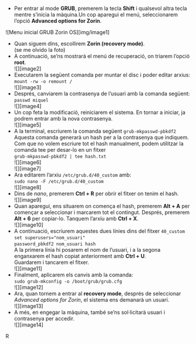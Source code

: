  

#### 

- Per entrar al mode **GRUB**, premerem la tecla **Shift** i qualsevol altra tecla mentre s’inicia la màquina.Un cop aparegui el menú, seleccionarem l’opció **Advanced options for Zorin**.

![Menu inicial GRUB Zorin OS][img/image1]  

- Quan siguem dins, escollirem **Zorin (recovery mode)**.  
  (se me olvido la foto)  
- A continuació, se’ns mostrarà el menú de recuperació, on triarem l’opció **root**.  
  ![][image2]  
- Executarem la següent comanda per muntar el disc i poder editar arxius:  
  `mount -rw -o remount /`  
  ![][image3]  
- Després, canviarem la contrasenya de l’usuari amb la comanda següent:  
  `passwd miquel`  
  ![][image4]  
- Un cop feta la modificació, reiniciarem el sistema. En tornar a iniciar, ja podrem entrar amb la nova contrasenya.  
  ![][image5]  
- A la terminal, escriurem la comanda següent `grub-mkpasswd-pbkdf2` Aquesta comanda generarà un hash per a la contrasenya que indiquem. Com que no volem escriure tot el hash manualment, podem utilitzar la comanda tee per desar-lo en un fitxer  
  `grub-mkpasswd-pbkdf2 | tee hash.txt`  
  ![][image6]  
  ![][image7]  
- Ara editarem l’arxiu `/etc/grub.d/40_custom` amb:  
  `sudo nano -F /etc/grub.d/40_custom`  
  ![][image8]  
- Dins de *nano*, premerem **Ctrl \+ R** per obrir el fitxer on tenim el hash.  
  ![][image9]  
- Quan aparegui, ens situarem on comença el hash, premerem **Alt \+ A** per començar a seleccionar i marcarem tot el contingut. Després, premerem **Alt \+ 6** per copiar-lo. Tanquem l’arxiu amb **Ctrl \+ X**.  
  ![][image10]  
- A continuació, escriurem aquestes dues línies dins del fitxer `40_custom`  
  `set superusers="nom_usuari"`  
  `password_pbkdf2 nom_usuari hash`  
  A la primera línia hi posarem el nom de l’usuari, i a la segona enganxarem el hash copiat anteriorment amb **Ctrl \+ U**.  
  Guardarem i tancarem el fitxer.  
  ![][image11]  
- Finalment, aplicarem els canvis amb la comanda:  
  `sudo grub-mkconfig -o /boot/grub/grub.cfg`  
  ![][image12]  
- Ara, quan tornem a entrar al **recovery mode**, després de seleccionar *Advanced options for Zorin*, el sistema ens demanarà un usuari.  
  ![][image13]  
- A més, en engegar la màquina, també se’ns sol·licitarà usuari i contrasenya per accedir.  
  ![][image14]

R
